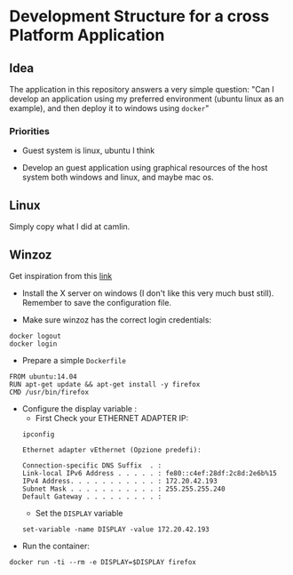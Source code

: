 # Development Structure for a cross Platform Application

## Idea

The application in this repository answers a very simple question:
"Can I develop an application using my preferred environment
(ubuntu linux as an example), and then deploy it to windows using `docker`"

### Priorities

 - Guest system is linux, ubuntu I think

 - Develop an guest application using graphical resources of the host system
   both windows and linux, and maybe mac os.

## Linux

Simply copy what I did at camlin.

## Winzoz

Get inspiration from this [link](https://dev.to/darksmile92/run-gui-app-in-linux-docker-container-on-windows-host-4kde)

- Install the X server on windows (I don't like this very much bust still). Remember to save the configuration file.

- Make sure winzoz has the correct login credentials:
```
docker logout
docker login
```
- Prepare a simple `Dockerfile`
```
FROM ubuntu:14.04
RUN apt-get update && apt-get install -y firefox
CMD /usr/bin/firefox
```
- Configure the display variable  :
   - First Check your ETHERNET ADAPTER IP:
   ```
   ipconfig
   ```
   ```
   Ethernet adapter vEthernet (Opzione predefi):

   Connection-specific DNS Suffix  . :
   Link-local IPv6 Address . . . . . : fe80::c4ef:28df:2c8d:2e6b%15
   IPv4 Address. . . . . . . . . . . : 172.20.42.193
   Subnet Mask . . . . . . . . . . . : 255.255.255.240
   Default Gateway . . . . . . . . . :
   ```
   - Set the `DISPLAY` variable
   ```
   set-variable -name DISPLAY -value 172.20.42.193
   ```
- Run the container:
```
docker run -ti --rm -e DISPLAY=$DISPLAY firefox
```
